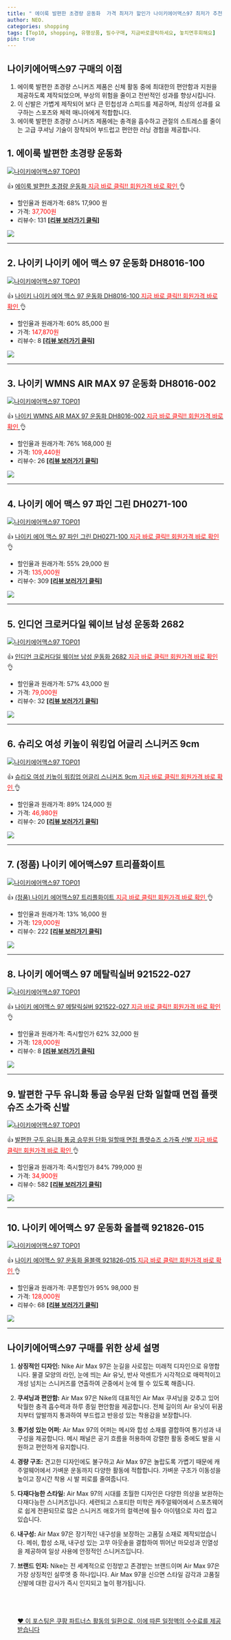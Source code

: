 ```yaml
---
title: " 에이룩 발편한 초경량 운동화  가격 최저가 할인가 나이키에어맥스97 최저가 추천 제품 비교"
author: NEO.
categories: shopping
tags: [Top10, shopping, 유행상품, 필수구매, 지금바로클릭하세요, 놓치면후회해요]
pin: true
---
```

## 나이키에어맥스97 구매의 이점
1. 에이룩 발편한 초경량 스니커즈 제품은 신체 활동 중에 최대한의 편안함과 지원을 제공하도록 제작되었으며, 부상의 위험을 줄이고 전반적인 성과를 향상시킵니다.
2. 이 신발은 가볍게 제작되어 보다 큰 민첩성과 스피드를 제공하며, 최상의 성과를 요구하는 스포츠와 체력 매니아에게 적합합니다.
3. 에이룩 발편한 초경량 스니커즈 제품에는 충격을 흡수하고 관절의 스트레스를 줄이는 고급 쿠셔닝 기술이 장착되어 부드럽고 편안한 러닝 경험을 제공합니다.

   

## 1.  에이룩 발편한 초경량 운동화 

[![나이키에어맥스97 TOP01](https://thumbnail7.coupangcdn.com/thumbnails/remote/490x490ex/image/vendor_inventory/34a5/907995c63ac66f5780651750a87133cc5bcbd3091f8d43446265118239b2.jpg)](https://link.coupang.com/re/AFFSDP?lptag=AF3617701&subid=GithubCoopas&pageKey=6997046027&traceid=V0-153&itemId=17145469071&vendorItemId=87766972477)


👍 [ 에이룩 발편한 초경량 운동화  <font color=red> 지금 바로 클릭!! 회원가격 바로 확인 </font> ](https://link.coupang.com/re/AFFSDP?lptag=AF3617701&subid=GithubCoopas&pageKey=6997046027&traceid=V0-153&itemId=17145469071&vendorItemId=87766972477) 👌 


- 할인율과 원래가격: 68%  17,900   원
- 가격: <span style='color:red'>37,700원</span>
- 리뷰수: 131  [**[리뷰 보러가기 클릭]**](https://link.coupang.com/re/AFFSDP?lptag=AF3617701&subid=GithubCoopas&pageKey=6997046027&traceid=V0-153&itemId=17145469071&vendorItemId=87766972477)

[![](/discount_price.png)](https://link.coupang.com/re/AFFSDP?lptag=AF3617701&subid=GithubCoopas&pageKey=6997046027&traceid=V0-153&itemId=17145469071&vendorItemId=87766972477)

---


   

## 2.  나이키 나이키 에어 맥스 97 운동화 DH8016-100 

[![나이키에어맥스97 TOP01](https://thumbnail6.coupangcdn.com/thumbnails/remote/490x490ex/image/vendor_inventory/39a9/fe024920193cfd378a12195222bc69cd57c8a04b5c46db8464f308b0c7d2.jpg)](https://link.coupang.com/re/AFFSDP?lptag=AF3617701&subid=GithubCoopas&pageKey=6252755969&traceid=V0-153&itemId=12684012249&vendorItemId=88347221104)


👍 [ 나이키 나이키 에어 맥스 97 운동화 DH8016-100  <font color=red> 지금 바로 클릭!! 회원가격 바로 확인 </font> ](https://link.coupang.com/re/AFFSDP?lptag=AF3617701&subid=GithubCoopas&pageKey=6252755969&traceid=V0-153&itemId=12684012249&vendorItemId=88347221104) 👌 


- 할인율과 원래가격: 60%  85,000   원
- 가격: <span style='color:red'>147,870원</span>
- 리뷰수: 8  [**[리뷰 보러가기 클릭]**](https://link.coupang.com/re/AFFSDP?lptag=AF3617701&subid=GithubCoopas&pageKey=6252755969&traceid=V0-153&itemId=12684012249&vendorItemId=88347221104)

[![](/discount_price.png)](https://link.coupang.com/re/AFFSDP?lptag=AF3617701&subid=GithubCoopas&pageKey=6252755969&traceid=V0-153&itemId=12684012249&vendorItemId=88347221104)

---


   

## 3.  나이키 WMNS AIR MAX 97 운동화 DH8016-002 

[![나이키에어맥스97 TOP01](https://thumbnail9.coupangcdn.com/thumbnails/remote/490x490ex/image/retail/images/2023/09/04/16/4/bbee19f1-232a-4694-a560-74536a0d5b93.jpg)](https://link.coupang.com/re/AFFSDP?lptag=AF3617701&subid=GithubCoopas&pageKey=6850324013&traceid=V0-153&itemId=18982673927&vendorItemId=87076777661)


👍 [ 나이키 WMNS AIR MAX 97 운동화 DH8016-002  <font color=red> 지금 바로 클릭!! 회원가격 바로 확인 </font> ](https://link.coupang.com/re/AFFSDP?lptag=AF3617701&subid=GithubCoopas&pageKey=6850324013&traceid=V0-153&itemId=18982673927&vendorItemId=87076777661) 👌 


- 할인율과 원래가격: 76%  168,000   원
- 가격: <span style='color:red'>109,440원</span>
- 리뷰수: 26  [**[리뷰 보러가기 클릭]**](https://link.coupang.com/re/AFFSDP?lptag=AF3617701&subid=GithubCoopas&pageKey=6850324013&traceid=V0-153&itemId=18982673927&vendorItemId=87076777661)

[![](/discount_price.png)](https://link.coupang.com/re/AFFSDP?lptag=AF3617701&subid=GithubCoopas&pageKey=6850324013&traceid=V0-153&itemId=18982673927&vendorItemId=87076777661)

---


   

## 4.  나이키 에어 맥스 97 파인 그린 DH0271-100 

[![나이키에어맥스97 TOP01](https://thumbnail7.coupangcdn.com/thumbnails/remote/490x490ex/image/vendor_inventory/a37d/81ebf0a35f5f2142678946497fd7b67f3f1e19dd46885c650cf4029f8040.jpg)](https://link.coupang.com/re/AFFSDP?lptag=AF3617701&subid=GithubCoopas&pageKey=7833438669&traceid=V0-153&itemId=21308736814&vendorItemId=88412727252)


👍 [ 나이키 에어 맥스 97 파인 그린 DH0271-100  <font color=red> 지금 바로 클릭!! 회원가격 바로 확인 </font> ](https://link.coupang.com/re/AFFSDP?lptag=AF3617701&subid=GithubCoopas&pageKey=7833438669&traceid=V0-153&itemId=21308736814&vendorItemId=88412727252) 👌 


- 할인율과 원래가격: 55%  29,000   원
- 가격: <span style='color:red'>135,000원</span>
- 리뷰수: 309  [**[리뷰 보러가기 클릭]**](https://link.coupang.com/re/AFFSDP?lptag=AF3617701&subid=GithubCoopas&pageKey=7833438669&traceid=V0-153&itemId=21308736814&vendorItemId=88412727252)

[![](/discount_price.png)](https://link.coupang.com/re/AFFSDP?lptag=AF3617701&subid=GithubCoopas&pageKey=7833438669&traceid=V0-153&itemId=21308736814&vendorItemId=88412727252)

---


   

## 5.  인디언 크로커다일 웨이브 남성 운동화 2682 

[![나이키에어맥스97 TOP01](https://thumbnail10.coupangcdn.com/thumbnails/remote/490x490ex/image/vendor_inventory/1d7e/cc3931053aaafd9d773689b9a781d87e564a4fbf835d50b4fe34c920f77f.jpg)](https://link.coupang.com/re/AFFSDP?lptag=AF3617701&subid=GithubCoopas&pageKey=6867326117&traceid=V0-153&itemId=16417499649&vendorItemId=83608430322)


👍 [ 인디언 크로커다일 웨이브 남성 운동화 2682  <font color=red> 지금 바로 클릭!! 회원가격 바로 확인 </font> ](https://link.coupang.com/re/AFFSDP?lptag=AF3617701&subid=GithubCoopas&pageKey=6867326117&traceid=V0-153&itemId=16417499649&vendorItemId=83608430322) 👌 


- 할인율과 원래가격: 57%  43,000   원
- 가격: <span style='color:red'>79,000원</span>
- 리뷰수: 32  [**[리뷰 보러가기 클릭]**](https://link.coupang.com/re/AFFSDP?lptag=AF3617701&subid=GithubCoopas&pageKey=6867326117&traceid=V0-153&itemId=16417499649&vendorItemId=83608430322)

[![](/discount_price.png)](https://link.coupang.com/re/AFFSDP?lptag=AF3617701&subid=GithubCoopas&pageKey=6867326117&traceid=V0-153&itemId=16417499649&vendorItemId=83608430322)

---


   

## 6.  슈리오 여성 키높이 워킹업 어글리 스니커즈 9cm 

[![나이키에어맥스97 TOP01](https://thumbnail8.coupangcdn.com/thumbnails/remote/490x490ex/image/vendor_inventory/bc1a/73c8a01772ca0c8dcbf359ad64b220f257633d17ec8825492d0094856037.jpg)](https://link.coupang.com/re/AFFSDP?lptag=AF3617701&subid=GithubCoopas&pageKey=7107763145&traceid=V0-153&itemId=19144204139&vendorItemId=86159937050)


👍 [ 슈리오 여성 키높이 워킹업 어글리 스니커즈 9cm  <font color=red> 지금 바로 클릭!! 회원가격 바로 확인 </font> ](https://link.coupang.com/re/AFFSDP?lptag=AF3617701&subid=GithubCoopas&pageKey=7107763145&traceid=V0-153&itemId=19144204139&vendorItemId=86159937050) 👌 


- 할인율과 원래가격: 89%  124,000   원
- 가격: <span style='color:red'>46,980원</span>
- 리뷰수: 20  [**[리뷰 보러가기 클릭]**](https://link.coupang.com/re/AFFSDP?lptag=AF3617701&subid=GithubCoopas&pageKey=7107763145&traceid=V0-153&itemId=19144204139&vendorItemId=86159937050)

[![](/discount_price.png)](https://link.coupang.com/re/AFFSDP?lptag=AF3617701&subid=GithubCoopas&pageKey=7107763145&traceid=V0-153&itemId=19144204139&vendorItemId=86159937050)

---


   

## 7.  (정품) 나이키 에어맥스97 트리플화이트 

[![나이키에어맥스97 TOP01](https://thumbnail6.coupangcdn.com/thumbnails/remote/490x490ex/image/vendor_inventory/1e8d/7d193f5172b71a45e61a49d616d35ff0f6da48d85db0a0516863bf3576e3.jpg)](https://link.coupang.com/re/AFFSDP?lptag=AF3617701&subid=GithubCoopas&pageKey=7420864689&traceid=V0-153&itemId=19249438248&vendorItemId=86535493501)


👍 [ (정품) 나이키 에어맥스97 트리플화이트  <font color=red> 지금 바로 클릭!! 회원가격 바로 확인 </font> ](https://link.coupang.com/re/AFFSDP?lptag=AF3617701&subid=GithubCoopas&pageKey=7420864689&traceid=V0-153&itemId=19249438248&vendorItemId=86535493501) 👌 


- 할인율과 원래가격: 13%  16,000   원
- 가격: <span style='color:red'>129,000원</span>
- 리뷰수: 222  [**[리뷰 보러가기 클릭]**](https://link.coupang.com/re/AFFSDP?lptag=AF3617701&subid=GithubCoopas&pageKey=7420864689&traceid=V0-153&itemId=19249438248&vendorItemId=86535493501)

[![](/discount_price.png)](https://link.coupang.com/re/AFFSDP?lptag=AF3617701&subid=GithubCoopas&pageKey=7420864689&traceid=V0-153&itemId=19249438248&vendorItemId=86535493501)

---


   

## 8.  나이키 에어맥스 97 메탈릭실버 921522-027 

[![나이키에어맥스97 TOP01](https://thumbnail9.coupangcdn.com/thumbnails/remote/490x490ex/image/vendor_inventory/0b32/891057b2f1b10d3167bb8ce6c78cb6e3c96d3f370b2cab120729a4a21841.jpg)](https://link.coupang.com/re/AFFSDP?lptag=AF3617701&subid=GithubCoopas&pageKey=7724238648&traceid=V0-153&itemId=20738550287&vendorItemId=88355984016)


👍 [ 나이키 에어맥스 97 메탈릭실버 921522-027  <font color=red> 지금 바로 클릭!! 회원가격 바로 확인 </font> ](https://link.coupang.com/re/AFFSDP?lptag=AF3617701&subid=GithubCoopas&pageKey=7724238648&traceid=V0-153&itemId=20738550287&vendorItemId=88355984016) 👌 


- 할인율과 원래가격: 즉시할인가 62%  32,000   원
- 가격: <span style='color:red'>128,000원</span>
- 리뷰수: 8  [**[리뷰 보러가기 클릭]**](https://link.coupang.com/re/AFFSDP?lptag=AF3617701&subid=GithubCoopas&pageKey=7724238648&traceid=V0-153&itemId=20738550287&vendorItemId=88355984016)

[![](/discount_price.png)](https://link.coupang.com/re/AFFSDP?lptag=AF3617701&subid=GithubCoopas&pageKey=7724238648&traceid=V0-153&itemId=20738550287&vendorItemId=88355984016)

---


   

## 9.  발편한 구두 유니화 통굽 승무원 단화 일할때 면접 플랫슈즈 소가죽 신발 

[![나이키에어맥스97 TOP01](https://thumbnail7.coupangcdn.com/thumbnails/remote/490x490ex/image/vendor_inventory/0272/752c5751575cb401ebfdde4a941dde6197228d190d8f113a49b614228451.jpg)](https://link.coupang.com/re/AFFSDP?lptag=AF3617701&subid=GithubCoopas&pageKey=1858791475&traceid=V0-153&itemId=3159670069&vendorItemId=86839762424)


👍 [ 발편한 구두 유니화 통굽 승무원 단화 일할때 면접 플랫슈즈 소가죽 신발  <font color=red> 지금 바로 클릭!! 회원가격 바로 확인 </font> ](https://link.coupang.com/re/AFFSDP?lptag=AF3617701&subid=GithubCoopas&pageKey=1858791475&traceid=V0-153&itemId=3159670069&vendorItemId=86839762424) 👌 


- 할인율과 원래가격: 즉시할인가 84%  799,000   원
- 가격: <span style='color:red'>34,900원</span>
- 리뷰수: 582  [**[리뷰 보러가기 클릭]**](https://link.coupang.com/re/AFFSDP?lptag=AF3617701&subid=GithubCoopas&pageKey=1858791475&traceid=V0-153&itemId=3159670069&vendorItemId=86839762424)

[![](/discount_price.png)](https://link.coupang.com/re/AFFSDP?lptag=AF3617701&subid=GithubCoopas&pageKey=1858791475&traceid=V0-153&itemId=3159670069&vendorItemId=86839762424)

---


   

## 10.  나이키 에어맥스 97 운동화 올블랙 921826-015 

[![나이키에어맥스97 TOP01](https://thumbnail9.coupangcdn.com/thumbnails/remote/490x490ex/image/vendor_inventory/fe9b/82df444db01130238059e90308295b3fd4283ff861fb97a102e1ad483c6d.jpg)](https://link.coupang.com/re/AFFSDP?lptag=AF3617701&subid=GithubCoopas&pageKey=6869881091&traceid=V0-153&itemId=16430662699&vendorItemId=88664582479)


👍 [ 나이키 에어맥스 97 운동화 올블랙 921826-015  <font color=red> 지금 바로 클릭!! 회원가격 바로 확인 </font> ](https://link.coupang.com/re/AFFSDP?lptag=AF3617701&subid=GithubCoopas&pageKey=6869881091&traceid=V0-153&itemId=16430662699&vendorItemId=88664582479) 👌 


- 할인율과 원래가격: 쿠폰할인가 95%  98,000   원
- 가격: <span style='color:red'>128,000원</span>
- 리뷰수: 68  [**[리뷰 보러가기 클릭]**](https://link.coupang.com/re/AFFSDP?lptag=AF3617701&subid=GithubCoopas&pageKey=6869881091&traceid=V0-153&itemId=16430662699&vendorItemId=88664582479)

[![](/discount_price.png)](https://link.coupang.com/re/AFFSDP?lptag=AF3617701&subid=GithubCoopas&pageKey=6869881091&traceid=V0-153&itemId=16430662699&vendorItemId=88664582479)

---
## 나이키에어맥스97 구매를 위한 상세 설명
1. **상징적인 디자인:** Nike Air Max 97은 눈길을 사로잡는 미래적 디자인으로 유명합니다. 물결 모양의 라인, 눈에 띄는 Air 유닛, 반사 악센트가 시각적으로 매력적이고 개성 넘치는 스니커즈를 연출하여 군중에서 눈에 띌 수 있도록 해줍니다.

2. **쿠셔닝과 편안함:** Air Max 97은 Nike의 대표적인 Air Max 쿠셔닝을 갖추고 있어 탁월한 충격 흡수력과 하루 종일 편안함을 제공합니다. 전체 길이의 Air 유닛이 뒤꿈치부터 앞발까지 통과하여 부드럽고 반응성 있는 착용감을 보장합니다.

3. **통기성 있는 어퍼:** Air Max 97의 어퍼는 메시와 합성 소재를 결합하여 통기성과 내구성을 제공합니다. 메시 패널은 공기 흐름을 허용하여 강렬한 활동 중에도 발을 시원하고 편안하게 유지합니다.

4. **경량 구조:** 견고한 디자인에도 불구하고 Air Max 97은 놀랍도록 가볍기 때문에 캐주얼웨어에서 가벼운 운동까지 다양한 활동에 적합합니다. 가벼운 구조가 이동성을 높이고 장시간 착용 시 발 피로를 줄여줍니다.

5. **다재다능한 스타일:** Air Max 97의 시대를 초월한 디자인은 다양한 의상을 보완하는 다재다능한 스니커즈입니다. 세련되고 스포티한 미학은 캐주얼웨어에서 스포츠웨어로 쉽게 전환되므로 많은 스니커즈 애호가의 컬렉션에 필수 아이템으로 자리 잡고 있습니다.

6. **내구성:** Air Max 97은 장기적인 내구성을 보장하는 고품질 소재로 제작되었습니다. 메쉬, 합성 소재, 내구성 있는 고무 아웃솔을 결합하여 뛰어난 마모성과 인열성을 제공하여 일상 사용에 안정적인 스니커즈입니다.

7. **브랜드 인지:** Nike는 전 세계적으로 인정받고 존경받는 브랜드이며 Air Max 97은 가장 상징적인 실루엣 중 하나입니다. Air Max 97을 신으면 스타일 감각과 고품질 신발에 대한 감사가 즉시 인지되고 높이 평가됩니다.<br><br><br><br><br> [ ❤  이 포스팅은 쿠팡 파트너스 활동의 일환으로, 이에 따른 일정액의 수수료를 제공받습니다](https://link.coupang.com/a/bcEFyh)
